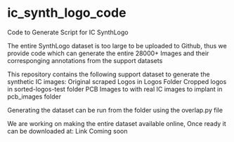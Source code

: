 # ic_synth_logo_code
Code to Generate Script for IC SynthLogo

The entire SynthLogo dataset is too large to be uploaded to Github, thus we provide code which can generate the entire 28000+ Images and their corresponging annotations from the support datasets

This repository contains the following support dataset to generate the synthetic IC images:
Original scraped Logos in Logos Folder
Cropped logos in sorted-logos-test folder
PCB Images to with real IC images to implant in pcb_images folder

Generating the dataset can be run from the folder using the overlap.py file

We are working on making the entire dataset available online, Once ready it can be downloaded at:
Link Coming soon
